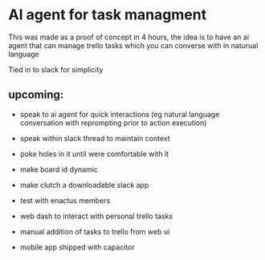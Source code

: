 # AI agent for task managment

This was made as a proof of concept in 4 hours, the idea is to have an ai agent that can manage trello tasks which you can converse with in naturual language

Tied in to slack for simplicity

## upcoming:

- speak to ai agent for quick interactions (eg natural language conversation with reprompting prior to action execution)
- speak within slack thread to maintain context

- poke holes in it until were comfortable with it

- make board id dynamic

- make clutch a downloadable slack app

- test with enactus members

- web dash to interact with personal trello tasks
- manual addition of tasks to trello from web ui
- mobile app shipped with capacitor
